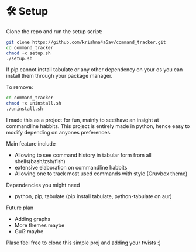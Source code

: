 # 🛠 Setup

Clone the repo and run the setup script:

```bash
git clone https://github.com/krishna4a6av/command_tracker.git
cd command_tracker
chmod +x setup.sh
./setup.sh
```

If pip cannot install tabulate or any other dependency on your os you can install them through your package manager.


To remove:
```bash
cd command_tracker
chmod +x uninstall.sh
./uninstall.sh
```

I made this as a project for fun, mainly to see/have an insight at commandline habbits. This project is entirely made in python, hence easy to modify depending on anyones preferences.

Main feature include
 - Allowing to see command history in tabular form from all shells(bash/zsh/fish)
 - extensive elaboration on commandline habbits 
 - Allowing one to track most used commands with style (Gruvbox theme)


Dependencies you might need
  - python, pip, tabulate (pip install tabulate, python-tabulate on aur)


Future plan
  - Adding graphs
  - More themes maybe
  - Gui? maybe


Plase feel free to clone this simple proj and adding your twists :)
